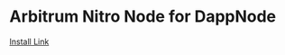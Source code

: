 # Arbitrum Nitro Node for DappNode
[Install Link](http://my.dappnode/#/installer/%2Fipfs%2FQmdTW1ouLMFCGXdrKnX5LzjQbBHdn35h8DmHeDZ6mHEJV8)